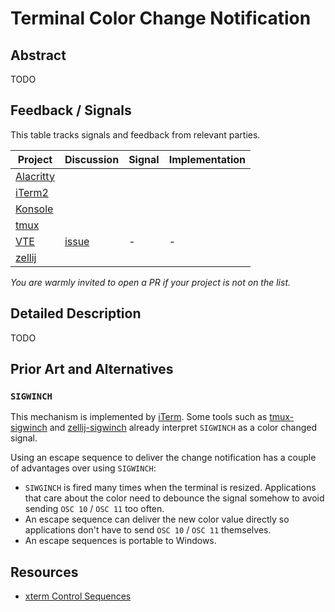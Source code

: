 # Terminal Color Change Notification

## Abstract
TODO

## Feedback / Signals
This table tracks signals and feedback from relevant parties.

| Project     | Discussion         | Signal | Implementation |
|-------------|--------------------|--------|----------------|
| [Alacritty] |                    |        |                |
| [iTerm2]    |                    |        |                |
| [Konsole]   |                    |        |                |
| [tmux]      |                    |        |                |
| [VTE]       | [issue][vte-issue] | -      | -              |
| [zellij]    |                    |        |                |

*You are warmly invited to open a PR if your project is not on the list.*

## Detailed Description
TODO

## Prior Art and Alternatives
### `SIGWINCH`
This mechanism is implemented by [iTerm][iterm-sigwinch].
Some tools such as [tmux-sigwinch] and [zellij-sigwinch] already interpret `SIGWINCH` as a color changed signal.

Using an escape sequence to deliver the change notification
has a couple of advantages over using `SIGWINCH`:
* `SIWGINCH` is fired many times when the terminal is resized.
  Applications that care about the color need to debounce the signal somehow
  to avoid sending `OSC 10` / `OSC 11` too often.
* An escape sequence can deliver the new color value
  directly so applications don't have to send `OSC 10` / `OSC 11`
  themselves.
* An escape sequences is portable to Windows.

## Resources
* [xterm Control Sequences](https://invisible-island.net/xterm/ctlseqs/ctlseqs.pdf)


[VTE]: https://gitlab.gnome.org/GNOME/vte
[vte-issue]: https://gitlab.gnome.org/GNOME/vte/-/issues/2740
[Konsole]: https://invent.kde.org/utilities/konsole
[tmux]: https://github.com/tmux/tmux
[zellij]: https://github.com/zellij-org/zellij
[Alacritty]: https://github.com/alacritty/alacritty
[iTerm2]: https://gitlab.com/gnachman/iterm2/-/issues
[iterm-sigwinch]: https://gitlab.com/gnachman/iterm2/-/issues/9855
[tmux-sigwinch]: https://github.com/tmux/tmux/issues/3582
[zellij-sigwinch]: https://github.com/zellij-org/zellij/pull/1358
